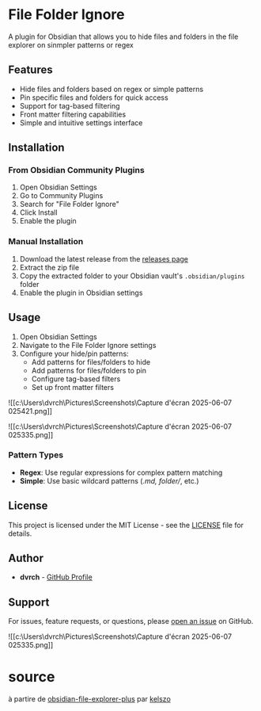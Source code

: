 # File Folder Ignore

A plugin for Obsidian that allows you to hide files and folders in the file explorer on sinmpler patterns or regex
## Features

- Hide files and folders based on regex or simple patterns
- Pin specific files and folders for quick access
- Support for tag-based filtering
- Front matter filtering capabilities
- Simple and intuitive settings interface

## Installation

### From Obsidian Community Plugins

1. Open Obsidian Settings
2. Go to Community Plugins
3. Search for "File Folder Ignore"
4. Click Install
5. Enable the plugin

### Manual Installation

1. Download the latest release from the [releases page](https://github.com/dvrch/file_folder_dvrch/releases)
2. Extract the zip file
3. Copy the extracted folder to your Obsidian vault's `.obsidian/plugins` folder
4. Enable the plugin in Obsidian settings

## Usage

1. Open Obsidian Settings
2. Navigate to the File Folder Ignore settings
3. Configure your hide/pin patterns:
   - Add patterns for files/folders to hide
   - Add patterns for files/folders to pin
   - Configure tag-based filters
   - Set up front matter filters

![[c:\Users\dvrch\Pictures\Screenshots\Capture d'écran 2025-06-07 025421.png]]

![[c:\Users\dvrch\Pictures\Screenshots\Capture d'écran 2025-06-07 025335.png]]

### Pattern Types

- **Regex**: Use regular expressions for complex pattern matching
- **Simple**: Use basic wildcard patterns (*.md, folder/*, etc.)

## License

This project is licensed under the MIT License - see the [LICENSE](LICENSE) file for details.

## Author

- **dvrch** - [GitHub Profile](https://github.com/dvrch)

## Support

For issues, feature requests, or questions, please [open an issue](https://github.com/dvrch/file_folder_dvrch/issues) on GitHub.


![[c:\Users\dvrch\Pictures\Screenshots\Capture d'écran 2025-06-07 025335.png]]

# source

à partire de [obsidian-file-explorer-plus](https://github.com/kelszo/obsidian-file-explorer-plus) par [kelszo](https://github.com/kelszo)

